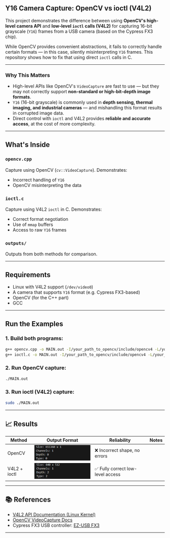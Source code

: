 ##  Y16 Camera Capture: OpenCV vs ioctl (V4L2)

This project demonstrates the difference between using **OpenCV's high-level camera API** and **low-level `ioctl` calls (V4L2)** for capturing 16-bit grayscale (`Y16`) frames from a USB camera (based on the Cypress FX3 chip).

While OpenCV provides convenient abstractions, it fails to correctly handle certain formats — in this case, silently misinterpreting `Y16` frames. This repository shows how to fix that using direct `ioctl` calls in C.

---

###  Why This Matters

* High-level APIs like OpenCV's `VideoCapture` are fast to use — but they may not correctly support **non-standard or high-bit-depth image formats**.
* `Y16` (16-bit grayscale) is commonly used in **depth sensing, thermal imaging, and industrial cameras** — and mishandling this format results in corrupted image data.
* Direct control with `ioctl` and V4L2 provides **reliable and accurate access**, at the cost of more complexity.

---

##  What's Inside

### `opencv.cpp`

Capture using OpenCV (`cv::VideoCapture`). Demonstrates:

* Incorrect handling of `Y16`
* OpenCV misinterpreting the data

### `ioctl.c`

Capture using V4L2 `ioctl` in C. Demonstrates:

* Correct format negotiation
* Use of `mmap` buffers
* Access to raw `Y16` frames

### `outputs/`

Outputs from both methods for comparison.

---

##  Requirements

* Linux with V4L2 support (`/dev/video0`)
* A camera that supports `Y16` format (e.g. Cypress FX3-based)
* OpenCV (for the C++ part)
* GCC

---

##  Run the Examples

### 1. Build both programs:

```bash
g++ opencv.cpp -o MAIN.out -I/your_path_to_opencv/include/opencv4 -L/your_path_to_opencv/lib -lopencv_core -lopencv_imgcodecs -lopencv_highgui -lopencv_imgproc -lopencv_videoio -lopencv_features2d -lopencv_calib3d
g++ ioctl.c -o MAIN.out -I/your_path_to_opencv/include/opencv4 -L/your_path_to_opencv/lib -lopencv_core -lopencv_imgcodecs -lopencv_highgui -lopencv_imgproc -lopencv_videoio -lopencv_features2d -lopencv_calib3d
```

### 2. Run OpenCV capture:

```bash
./MAIN.out
```

### 3. Run ioctl (V4L2) capture:

```bash
sudo ./MAIN.out
```

---

## 📈 Results

| Method       | Output Format               | Reliability                      | Notes |
| ------------ | --------------------------- | -------------------------------- | ----- |
| OpenCV       | ![opencv](outputs/opencv.png) | ❌ Incorrect shape, no errors     |       |
| V4L2 + ioctl | ![ioctl](outputs/ioctl.png)   | ✅ Fully correct low-level access |       |

---

## 📚 References

* [V4L2 API Documentation (Linux Kernel)](https://www.kernel.org/doc/html/latest/userspace-api/media/v4l/v4l2.html)
* [OpenCV VideoCapture Docs](https://docs.opencv.org/4.x/d8/dfe/classcv_1_1VideoCapture.html)
* Cypress FX3 USB controller: [EZ-USB FX3](https://www.infineon.com/cms/en/product/universal-serial-bus/usb-peripheral-controllers/usb-30-peripheral-controllers/cypress-ez-usb-fx3/)

---


